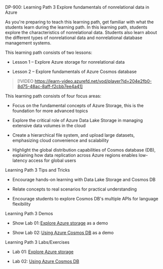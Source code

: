 

DP-900: Learning Path 3 Explore fundamentals of nonrelational data in Azure

As you're preparing to teach this learning path, get familiar with what the students learn during the learning path. In this learning path, students explore the characteristics of nonrelational data. Students also learn about the different types of nonrelational data and nonrelational database management systems. 

This learning path consists of two lessons: 

- Lesson 1 – Explore Azure storage for nonrelational data 

- Lesson 2 – Explore fundamentals of Azure Cosmos database 
 
> [!VIDEO https://learn-video.azurefd.net/vod/player?id=204e2fb0-8d75-48ac-8aff-f2cbb7ee4a41]  

This learning path consists of four focus areas: 

- Focus on the fundamental concepts of Azure Storage, this is the foundation for more advanced topics 

- Explore the critical role of Azure Data Lake Storage in managing extensive data volumes in the cloud 

- Create a hierarchical file system, and upload large datasets, emphasizing cloud convenience and scalability 

- Highlight the global distribution capabilities of Cosmos database (DB), explaining how data replication across Azure regions enables low-latency access for global users 

Learning Path 3 Tips and Tricks 

- Encourage hands-on learning with Data Lake Storage and Cosmos DB 

- Relate concepts to real scenarios for practical understanding 

- Encourage students to explore Cosmos DB's multiple APIs for language flexibility  

Learning Path 3 Demos 

- Show Lab 01: [Explore Azure storage](https://aka.ms/dp900-storage-lab) as a demo 

- Show Lab 02: [Using Azure Cosmos DB](https://aka.ms/dp900-cosmos-lab) as a demo 

Learning Path 3 Labs/Exercises 

- Lab 01: [Explore Azure storage](https://aka.ms/dp900-storage-lab) 

- Lab 02: [Using Azure Cosmos DB](https://aka.ms/dp900-cosmos-lab)